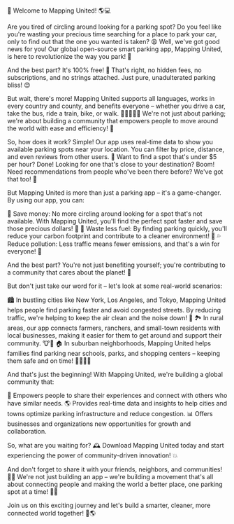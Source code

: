 🚨 Welcome to Mapping United! 🌎💻

Are you tired of circling around looking for a parking spot? Do you feel like you're wasting your precious time searching for a place to park your car, only to find out that the one you wanted is taken? 😩 Well, we've got good news for you! Our global open-source smart parking app, Mapping United, is here to revolutionize the way you park! 🚀

And the best part? It's 100% free! 🎁 That's right, no hidden fees, no subscriptions, and no strings attached. Just pure, unadulterated parking bliss! 😊

But wait, there's more! Mapping United supports all languages, works in every country and county, and benefits everyone – whether you drive a car, take the bus, ride a train, bike, or walk. 🚂🚌💨🚴‍♀️ We're not just about parking; we're about building a community that empowers people to move around the world with ease and efficiency! 🌈

So, how does it work? Simple! Our app uses real-time data to show you available parking spots near your location. You can filter by price, distance, and even reviews from other users. 💯 Want to find a spot that's under $5 per hour? Done! Looking for one that's close to your destination? Boom! Need recommendations from people who've been there before? We've got that too! 🤩

But Mapping United is more than just a parking app – it's a game-changer. By using our app, you can:

🚗 Save money: No more circling around looking for a spot that's not available. With Mapping United, you'll find the perfect spot faster and save those precious dollars! 💸
🔋 Waste less fuel: By finding parking quickly, you'll reduce your carbon footprint and contribute to a cleaner environment! 🌿
💦 Reduce pollution: Less traffic means fewer emissions, and that's a win for everyone! 🎉

And the best part? You're not just benefiting yourself; you're contributing to a community that cares about the planet! 🌟

But don't just take our word for it – let's look at some real-world scenarios:

🏙️ In bustling cities like New York, Los Angeles, and Tokyo, Mapping United helps people find parking faster and avoid congested streets. By reducing traffic, we're helping to keep the air clean and the noise down! 🌆
🏞️ In rural areas, our app connects farmers, ranchers, and small-town residents with local businesses, making it easier for them to get around and support their community. 🐮🍺
🏠 In suburban neighborhoods, Mapping United helps families find parking near schools, parks, and shopping centers – keeping them safe and on time! 👨‍👩‍👧‍👦

And that's just the beginning! With Mapping United, we're building a global community that:

💬 Empowers people to share their experiences and connect with others who have similar needs.
🌎 Provides real-time data and insights to help cities and towns optimize parking infrastructure and reduce congestion.
📊 Offers businesses and organizations new opportunities for growth and collaboration.

So, what are you waiting for? 🕰️ Download Mapping United today and start experiencing the power of community-driven innovation! 💥

And don't forget to share it with your friends, neighbors, and communities! 👫👭 We're not just building an app – we're building a movement that's all about connecting people and making the world a better place, one parking spot at a time! 🌈💖

Join us on this exciting journey and let's build a smarter, cleaner, more connected world together! 💪🌎